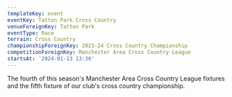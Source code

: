 ```yaml
---
templateKey: event
eventKey: Tatton Park Cross Country
venueForeignKey: Tatton Park
eventType: Race
terrain: Cross Country
championshipForeignKey: 2023-24 Cross Country Championship
competitionForeignKey: Manchester Area Cross Country League
startsAt: '2024-01-13 13:30'
---
```

The fourth of this season's Manchester Area Cross Country League fixtures and
the fifth fixture of our club's cross country championship.
